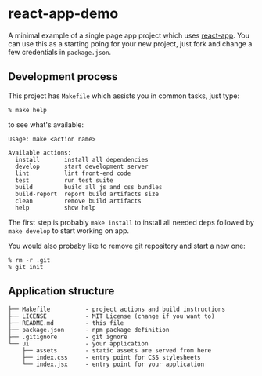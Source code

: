 # react-app-demo

A minimal example of a single page app project which uses [react-app][]. You can
use this as a starting poing for your new project, just fork and change a few
credentials in `package.json`.

## Development process

This project has `Makefile` which assists you in common tasks, just type:

    % make help

to see what's available:

    Usage: make <action name>

    Available actions:
      install     	install all dependencies
      develop     	start development server
      lint        	lint front-end code
      test        	run test suite
      build       	build all js and css bundles
      build-report	report build artifacts size
      clean       	remove build artifacts
      help        	show help

The first step is probably `make install` to install all needed deps followed by
`make develop` to start working on app.

You would also probaby like to remove git repository and start a new one:

    % rm -r .git
    % git init

## Application structure

    ├── Makefile          - project actions and build instructions
    ├── LICENSE           - MIT License (change if you want to)
    ├── README.md         - this file
    ├── package.json      - npm package definition
    ├── .gitignore        - git ignore
    └── ui                - your application
        ├── assets        - static assets are served from here
        ├── index.css     - entry point for CSS stylesheets
        └── index.jsx     - entry point for your application

[react-app]: https://github.com/andreypopp/react-app
